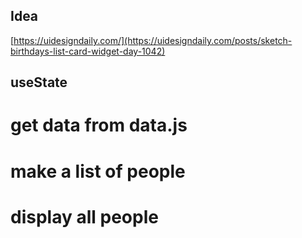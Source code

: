 ## Idea

[https://uidesigndaily.com/](https://uidesigndaily.com/posts/sketch-birthdays-list-card-widget-day-1042)

## useState

# get data from data.js

# make a list of people

# display all people

